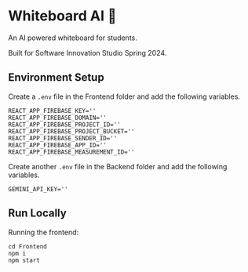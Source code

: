 # Whiteboard AI 🎨
An AI powered whiteboard for students. 

Built for Software Innovation Studio Spring 2024.

## Environment Setup
Create a `.env` file in the Frontend folder and add the following variables.
```
REACT_APP_FIREBASE_KEY=''
REACT_APP_FIREBASE_DOMAIN=''
REACT_APP_FIREBASE_PROJECT_ID=''
REACT_APP_FIREBASE_PROJECT_BUCKET=''
REACT_APP_FIREBASE_SENDER_ID=''
REACT_APP_FIREBASE_APP_ID=''
REACT_APP_FIREBASE_MEASUREMENT_ID=''
```

Create another `.env` file in the Backend folder and add the following variables.
```
GEMINI_API_KEY=''
```

## Run Locally
Running the frontend:
```
cd Frontend
npm i
npm start
```
